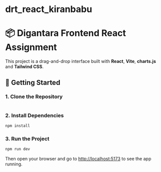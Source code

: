 # drt_react_kiranbabu


# 📦 Digantara Frontend React Assignment

This project is a drag-and-drop interface built with **React**, **Vite**, **charts.js** and  **Tailwind CSS**.

## 🚀 Getting Started

### 1. Clone the Repository

```bash

```

### 2. Install Dependencies

```bash
npm install
```

### 3. Run the Project

```bash
npm run dev
```

Then open your browser and go to [http://localhost:5173](http://localhost:5173) to see the app running.
